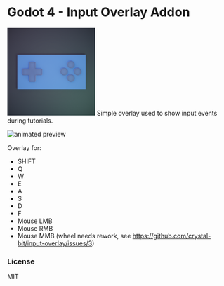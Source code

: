 # Godot 4 - Input Overlay Addon

<img width=200 src="https://raw.githubusercontent.com/crystal-bit/input-overlay/main/icon512px.png" />
Simple overlay used to show input events during tutorials.

![animated preview](https://github.com/crystal-bit/input-overlay/assets/6860637/1e7d4863-1a41-47ba-9ebf-51dd90a38ed8)

Overlay for:
- SHIFT
- Q
- W
- E
- A
- S
- D
- F
- Mouse LMB
- Mouse RMB
- Mouse MMB (wheel needs rework, see https://github.com/crystal-bit/input-overlay/issues/3)

### License

MIT
